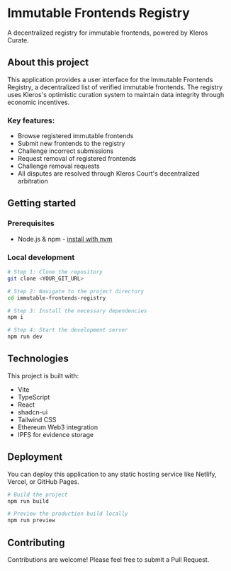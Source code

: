 # Immutable Frontends Registry

A decentralized registry for immutable frontends, powered by Kleros Curate.

## About this project

This application provides a user interface for the Immutable Frontends Registry, a decentralized list of verified immutable frontends. The registry uses Kleros's optimistic curation system to maintain data integrity through economic incentives.

### Key features:

- Browse registered immutable frontends
- Submit new frontends to the registry
- Challenge incorrect submissions
- Request removal of registered frontends
- Challenge removal requests
- All disputes are resolved through Kleros Court's decentralized arbitration

## Getting started

### Prerequisites

- Node.js & npm - [install with nvm](https://github.com/nvm-sh/nvm#installing-and-updating)

### Local development

```sh
# Step 1: Clone the repository
git clone <YOUR_GIT_URL>

# Step 2: Navigate to the project directory
cd immutable-frontends-registry

# Step 3: Install the necessary dependencies
npm i

# Step 4: Start the development server
npm run dev
```

## Technologies

This project is built with:

- Vite
- TypeScript
- React
- shadcn-ui
- Tailwind CSS
- Ethereum Web3 integration
- IPFS for evidence storage

## Deployment

You can deploy this application to any static hosting service like Netlify, Vercel, or GitHub Pages.

```sh
# Build the project
npm run build

# Preview the production build locally
npm run preview
```

## Contributing

Contributions are welcome! Please feel free to submit a Pull Request.
